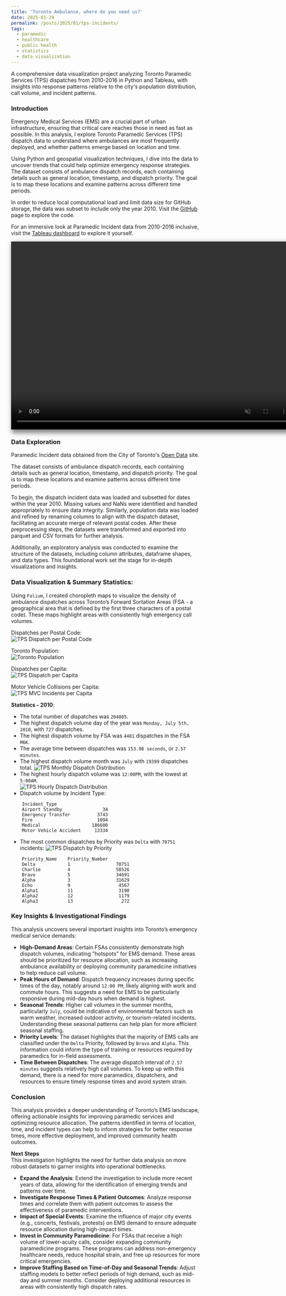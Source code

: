 ```yaml
---
title: 'Toronto Ambulance, where do you need us?'
date: 2025-01-29
permalink: /posts/2025/01/tps-incidents/
tags:
  - paramedic
  - healthcare
  - public health
  - statistics
  - data visualization
---
```


A comprehensive data visualization project analyzing Toronto Paramedic Services (TPS) dispatches from 2010-2016 in Python and Tableau, with insights into response patterns relative to the city's population distribution, call volume, and incident patterns.   

### Introduction
Emergency Medical Services (EMS) are a crucial part of urban infrastructure, ensuring that critical care reaches those in need as fast as possible. In this analysis, I explore Toronto Paramedic Services (TPS) dispatch data to understand where ambulances are most frequently deployed, and whether patterns emerge based on location and time.   

Using Python and geospatial visualization techniques, I dive into the data to uncover trends that could help optimize emergency response strategies. The dataset consists of ambulance dispatch records, each containing details such as general location, timestamp, and dispatch priority. The goal is to map these locations and examine patterns across different time periods.   

In order to reduce local computational load and limit data size for GitHub storage, the data was subset to include only the year 2010. Visit the [GitHub](https://github.com/erincameron11/tps-dispatches/) page to explore the code.   
 
For an immersive look at Paramedic Incident data from 2010-2016 inclusive, visit the [Tableau dashboard](https://public.tableau.com/app/profile/erin.cameron/viz/TPSIncidentDataReport/ParamedicIncidents) to explore it yourself.   

<video width="750" height="500" style="display: block;margin: 0 auto; box-shadow: 5px 6px 12px 3px rgba(0,0,0,0.5);" autoplay loop muted>
  <source src="https://raw.githubusercontent.com/erincameron11/erincameron11.github.io/master/images/tps-incidents-gif.mp4" type="video/mp4">
</video>   


### Data Exploration
Paramedic Incident data obtained from the City of Toronto's [Open Data](https://open.toronto.ca/dataset/paramedic-services-incident-data/ "Toronto Open Data") site.   

The dataset consists of ambulance dispatch records, each containing details such as general location, timestamp, and dispatch priority. The goal is to map these locations and examine patterns across different time periods.   

To begin, the dispatch incident data was loaded and subsetted for dates within the year 2010. Missing values and NaNs were identified and handled appropriately to ensure data integrity. Similarly, population data was loaded and refined by renaming columns to align with the dispatch dataset, facilitating an accurate merge of relevant postal codes. After these preprocessing steps, the datasets were transformed and exported into parquet and CSV formats for further analysis.   

Additionally, an exploratory analysis was conducted to examine the structure of the datasets, including column attributes, dataframe shapes, and data types. This foundational work set the stage for in-depth visualizations and insights.   

### Data Visualization & Summary Statistics:
Using `Folium`, I created choropleth maps to visualize the density of ambulance dispatches across Toronto’s Forward Sortation Areas (FSA - a geographical area that is defined by the first three characters of a postal code). These maps highlight areas with consistently high emergency call volumes.  

Dispatches per Postal Code:   
![TPS Dispatch per Postal Code](https://raw.githubusercontent.com/erincameron11/erincameron11.github.io/master/images/tps-incidents-map-dispatch-per-postal.png)   

Toronto Population:   
![Toronto Population](https://raw.githubusercontent.com/erincameron11/erincameron11.github.io/master/images/tps-incidents-map-population.png)  

Dispatches per Capita:   
![TPS Dispatch per Capita](https://raw.githubusercontent.com/erincameron11/erincameron11.github.io/master/images/tps-incidents-map-dispatch-per-capita.png)    

Motor Vehicle Collisions per Capita:   
![TPS MVC Incidents per Capita](https://raw.githubusercontent.com/erincameron11/erincameron11.github.io/master/images/tps-incidents-map-mvc-per-capita.png)   


**Statistics - 2010**:   
* The total number of dispatches was `204805`.
* The highest dispatch volume day of the year was `Monday, July 5th, 2010`, with `727` dispatches.   
* The highest dispatch volume by FSA was `4481` dispatches in the FSA `M6K`.
* The average time between dispatches was `153.98 seconds`, or `2.57 minutes`.
* The highest dispatch volume month was `July` with `19399` dispatches total.
![TPS Monthly Dispatch Distribution](https://raw.githubusercontent.com/erincameron11/erincameron11.github.io/master/images/tps-incidents-plot-monthly-distribution.png)   
* The highest hourly dispatch volume was `12:00PM`, with the lowest at `5:00AM`.   
![TPS Hourly Dispatch Distribution](https://raw.githubusercontent.com/erincameron11/erincameron11.github.io/master/images/tps-incidents-plot-hourly-distribution.png)  
* Dispatch volume by Incident Type:
```
    Incident_Type
    Airport Standby               34
    Emergency Transfer          3743
    Fire                        1094
    Medical                   186600
    Motor Vehicle Accident     13334
```
* The most common dispatches by Priority was `Delta` with `70751` incidents:
![TPS Dispatch by Priority](https://raw.githubusercontent.com/erincameron11/erincameron11.github.io/master/images/tps-incidents-plot-dispatch-by-priority.png)   
```
    Priority_Name    Priority_Number
    Delta            1                 70751
    Charlie          4                 58526
    Bravo            5                 34691
    Alpha            3                 31629
    Echo             9                  4567
    Alpha1           11                 3190
    Alpha2           12                 1179
    Alpha3           13                  272
``` 

### Key Insights & Investigational Findings
This analysis uncovers several important insights into Toronto’s emergency medical service demands:
* **High-Demand Areas**: Certain FSAs consistently demonstrate high dispatch volumes, indicating "hotspots" for EMS demand. These areas should be prioritized for resource allocation, such as increasing ambulance availability or deploying community paramedicine initiatives to help reduce call volume.
* **Peak Hours of Demand**: Dispatch frequency increases during specific times of the day, notably around `12:00 PM`, likely aligning with work and commute hours. This suggests a need for EMS to be particularly responsive during mid-day hours when demand is highest.
* **Seasonal Trends**: Higher call volumes in the summer months, particularly `July`, could be indicative of environmental factors such as warm weather, increased outdoor activity, or tourism-related incidents. Understanding these seasonal patterns can help plan for more efficient seasonal staffing.
* **Priority Levels**: The dataset highlights that the majority of EMS calls are classified under the `Delta` Priority, followed by `Bravo` and `Alpha`. This information could inform the type of training or resources required by paramedics for in-field assessments.
* **Time Between Dispatches**: The average dispatch interval of `2.57 minutes` suggests relatively high call volumes. To keep up with this demand, there is a need for more paramedics, dispatchers, and resources to ensure timely response times and avoid system strain.

### Conclusion
This analysis provides a deeper understanding of Toronto’s EMS landscape, offering actionable insights for improving paramedic services and optimizing resource allocation. The patterns identified in terms of location, time, and incident types can help to inform strategies for better response times, more effective deployment, and improved community health outcomes.

**Next Steps**   
This investigation highlights the need for further data analysis on more robust datasets to garner insights into operational bottlenecks. 
* **Expand the Analysis**: Extend the investigation to include more recent years of data, allowing for the identification of emerging trends and patterns over time.
* **Investigate Response Times & Patient Outcomes**: Analyze response times and correlate them with patient outcomes to assess the effectiveness of paramedic interventions.
* **Impact of Special Events**: Examine the influence of major city events (e.g., concerts, festivals, protests) on EMS demand to ensure adequate resource allocation during high-impact times.
* **Invest in Community Paramedicine**: For FSAs that receive a high volume of lower-acuity calls, consider expanding community paramedicine programs. These programs can address non-emergency healthcare needs, reduce hospital strain, and free up resources for more critical emergencies.
* **Improve Staffing Based on Time-of-Day and Seasonal Trends**: Adjust staffing models to better reflect periods of high demand, such as mid-day and summer months. Consider deploying additional resources in areas with consistently high dispatch rates.